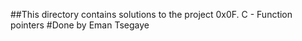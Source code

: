 ##This directory contains solutions to the project 0x0F. C - Function pointers
#Done by Eman Tsegaye
